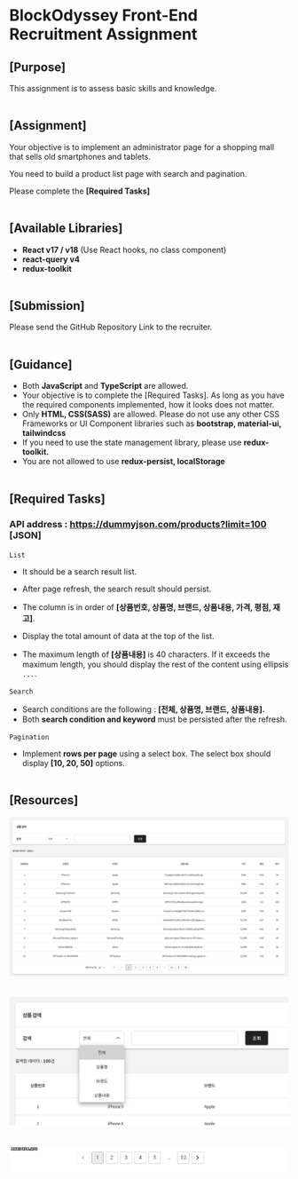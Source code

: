 # BlockOdyssey Front-End Recruitment Assignment

## **[Purpose]**

This assignment is to assess basic skills and knowledge.
<br />
<br />

## **[Assignment]**

Your objective is to implement an administrator page for a shopping mall that sells old smartphones and tablets.

You need to build a product list page with search and pagination.

Please complete the **[Required Tasks]**
<br />
<br />

## **[Available Libraries]**

-   **React v17 / v18** (Use React hooks, no class component)
-   **react-query v4**
-   **redux-toolkit**
    <br />
    <br />

## **[Submission]**

Please send the GitHub Repository Link to the recruiter.
<br />
<br />

## **[Guidance]**

-   Both **JavaScript** and **TypeScript** are allowed.
-   Your objective is to complete the [Required Tasks]. As long as you have the required components implemented, how it looks does not matter.
-   Only **HTML, CSS(SASS)** are allowed. Please do not use any other CSS Frameworks or UI Component libraries such as **bootstrap, material-ui, tailwindcss**
-   If you need to use the state management library, please use **redux-toolkit.**
-   You are not allowed to use **redux-persist, localStorage**
    <br />
    <br />

## **[Required Tasks]**

### **API address** : <https://dummyjson.com/products?limit=100> [JSON]

`List`

-   It should be a search result list.

-   After page refresh, the search result should persist.

-   The column is in order of **[상품번호, 상품명, 브랜드, 상품내용, 가격, 평점, 재고]**.

-   Display the total amount of data at the top of the list.

-   The maximum length of **[상품내용]** is 40 characters. If it exceeds the maximum length, you should display the rest of the content using ellipsis `...`.

`Search`

-   Search conditions are the following : **[전체, 상품명, 브랜드, 상품내용].**
-   Both **search condition and keyword** must be persisted after the refresh.

`Pagination`

-   Implement **rows per page** using a select box. The select box should display **[10, 20, 50]** options.
    <br />
    <br />

## **[Resources]**

![First Image](/1.png)  
<br />
<br />
![Second Image](/2.png)  
<br />
<br />
![Third Image](/3.gif)
